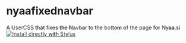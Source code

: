 # nyaafixednavbar
A UserCSS that fixes the Navbar to the bottom of the page for Nyaa.si
[![Install directly with Stylus](https://img.shields.io/badge/Install%20directly%20with-Stylus-238b8b.svg)](https://raw.githubusercontent.com/erebosgr/nyaafixednavbar/master/nyaafixednavbar.css)
